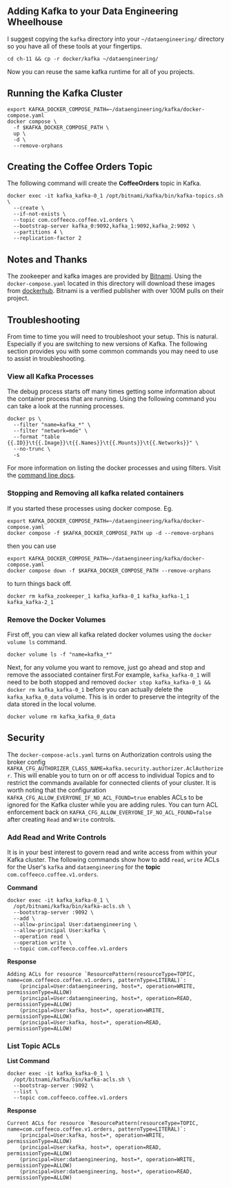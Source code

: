 ## Adding Kafka to your Data Engineering Wheelhouse

I suggest copying the `kafka` directory into your `~/dataengineering/` directory so you have all of these tools at your fingertips. 
~~~
cd ch-11 && cp -r docker/kafka ~/dataengineering/
~~~
Now you can reuse the same kafka runtime for all of you projects.

## Running the Kafka Cluster
~~~
export KAFKA_DOCKER_COMPOSE_PATH=~/dataengineering/kafka/docker-compose.yaml
docker compose \
  -f $KAFKA_DOCKER_COMPOSE_PATH \
  up \
  -d \
  --remove-orphans
~~~

## Creating the Coffee Orders Topic
The following command will create the **CoffeeOrders** topic in Kafka.
~~~
docker exec -it kafka_kafka-0_1 /opt/bitnami/kafka/bin/kafka-topics.sh \
  --create \
  --if-not-exists \
  --topic com.coffeeco.coffee.v1.orders \
  --bootstrap-server kafka_0:9092,kafka_1:9092,kafka_2:9092 \
  --partitions 4 \
  --replication-factor 2
~~~

## Notes and Thanks
The zookeeper and kafka images are provided by [Bitnami](https://github.com/bitnami/bitnami-docker-kafka). Using the `docker-compose.yaml` located in this directory will download these images from [dockerhub](https://hub.docker.com/r/bitnami/kafka/). Bitnami is a verified publisher with over 100M pulls on their project. 

## Troubleshooting
From time to time you will need to troubleshoot your setup. This is natural. Especially if you are switching to new versions of Kafka. The following section provides you with some common commands you may need to use to assist in troubleshooting.

### View all Kafka Processes
The debug process starts off many times getting some information about the container process that are running. Using the following command you can take a look at the running processes.

~~~
docker ps \
  --filter "name=kafka_*" \
  --filter "network=mde" \
  --format "table {{.ID}}\t{{.Image}}\t{{.Names}}\t{{.Mounts}}\t{{.Networks}}" \
  --no-trunc \
  -s
~~~

For more information on listing the docker processes and using filters. Visit the [command line docs](https://docs.docker.com/engine/reference/commandline/ps/). 

### Stopping and Removing all kafka related containers
If you started these processes using docker compose. Eg. 

~~~
export KAFKA_DOCKER_COMPOSE_PATH=~/dataengineering/kafka/docker-compose.yaml
docker compose -f $KAFKA_DOCKER_COMPOSE_PATH up -d --remove-orphans
~~~

then you can use 
~~~
export KAFKA_DOCKER_COMPOSE_PATH=~/dataengineering/kafka/docker-compose.yaml
docker compose down -f $KAFKA_DOCKER_COMPOSE_PATH --remove-orphans
~~~

to turn things back off.

~~~
docker rm kafka_zookeeper_1 kafka_kafka-0_1 kafka_kafka-1_1 kafka_kafka-2_1
~~~

### Remove the Docker Volumes
First off, you can view all kafka related docker volumes using the `docker volume ls` command.

~~~
docker volume ls -f "name=kafka_*"
~~~

Next, for any volume you want to remove, just go ahead and stop and remove the associated container first.For example, `kafka_kafka-0_1` will need to be both stopped and removed `docker stop kafka_kafka-0_1 && docker rm kafka_kafka-0_1` before you can actually delete the `kafka_kafka_0_data` volume. This is in order to preserve the integrity of the data stored in the local volume.

~~~
docker volume rm kafka_kafka_0_data
~~~

## Security
The `docker-compose-acls.yaml` turns on Authorization controls using the broker config `KAFKA_CFG_AUTHORIZER_CLASS_NAME=kafka.security.authorizer.AclAuthorizer`. This will enable you to turn on or off access to individual Topics and to restrict the commands available for connected clients of your cluster. It is worth noting that the configuration `KAFKA_CFG_ALLOW_EVERYONE_IF_NO_ACL_FOUND=true` enables ACLs to be ignored for the Kafka cluster while you are adding rules. You can turn ACL enforcement back on `KAFKA_CFG_ALLOW_EVERYONE_IF_NO_ACL_FOUND=false` after creating `Read` and `Write` controls.

### Add Read and Write Controls
It is in your best interest to govern read and write access from within your Kafka cluster. The following commands show how to add `read`, `write` ACLs for the User's `kafka` and `dataengineering` for the **topic** `com.coffeeco.coffee.v1.orders`.

**Command**
~~~
docker exec -it kafka_kafka-0_1 \
  /opt/bitnami/kafka/bin/kafka-acls.sh \
  --bootstrap-server :9092 \
  --add \
  --allow-principal User:dataengineering \
  --allow-principal User:kafka \
  --operation read \
  --operation write \
  --topic com.coffeeco.coffee.v1.orders
~~~

**Response**
~~~
Adding ACLs for resource `ResourcePattern(resourceType=TOPIC, name=com.coffeeco.coffee.v1.orders, patternType=LITERAL)`: 
 	(principal=User:dataengineering, host=*, operation=WRITE, permissionType=ALLOW)
	(principal=User:dataengineering, host=*, operation=READ, permissionType=ALLOW)
	(principal=User:kafka, host=*, operation=WRITE, permissionType=ALLOW)
	(principal=User:kafka, host=*, operation=READ, permissionType=ALLOW)
~~~

### List Topic ACLs
**List Command**
~~~
docker exec -it kafka_kafka-0_1 \
  /opt/bitnami/kafka/bin/kafka-acls.sh \
  --bootstrap-server :9092 \
  --list \
  --topic com.coffeeco.coffee.v1.orders
~~~

**Response**
~~~
Current ACLs for resource `ResourcePattern(resourceType=TOPIC, name=com.coffeeco.coffee.v1.orders, patternType=LITERAL)`: 
 	(principal=User:kafka, host=*, operation=WRITE, permissionType=ALLOW)
	(principal=User:kafka, host=*, operation=READ, permissionType=ALLOW)
	(principal=User:dataengineering, host=*, operation=WRITE, permissionType=ALLOW)
	(principal=User:dataengineering, host=*, operation=READ, permissionType=ALLOW) 
~~~
